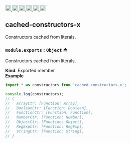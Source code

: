 <a
  href="https://travis-ci.org/Xotic750/cached-constructors-x"
  title="Travis status">
<img
  src="https://travis-ci.org/Xotic750/cached-constructors-x.svg?branch=master"
  alt="Travis status" height="18">
</a>
<a
  href="https://david-dm.org/Xotic750/cached-constructors-x"
  title="Dependency status">
<img src="https://david-dm.org/Xotic750/cached-constructors-x/status.svg"
  alt="Dependency status" height="18"/>
</a>
<a
  href="https://david-dm.org/Xotic750/cached-constructors-x?type=dev"
  title="devDependency status">
<img src="https://david-dm.org/Xotic750/cached-constructors-x/dev-status.svg"
  alt="devDependency status" height="18"/>
</a>
<a
  href="https://badge.fury.io/js/cached-constructors-x"
  title="npm version">
<img src="https://badge.fury.io/js/cached-constructors-x.svg"
  alt="npm version" height="18">
</a>
<a
  href="https://www.jsdelivr.com/package/npm/cached-constructors-x"
  title="jsDelivr hits">
<img src="https://data.jsdelivr.com/v1/package/npm/cached-constructors-x/badge?style=rounded"
  alt="jsDelivr hits" height="18">
</a>
<a
  href="https://bettercodehub.com/results/Xotic750/cached-constructors-x"
  title="bettercodehub score">
<img src="https://bettercodehub.com/edge/badge/Xotic750/cached-constructors-x?branch=master"
  alt="bettercodehub score" height="18">
</a>

<a name="module_cached-constructors-x"></a>

## cached-constructors-x

Constructors cached from literals.

<a name="exp_module_cached-constructors-x--module.exports"></a>

### `module.exports` : <code>Object</code> ⏏

Constructors cached from literals.

**Kind**: Exported member  
**Example**

```js
import * as constructors from 'cached-constructors-x';

console.log(constructors);
// {
//   ArrayCtr: [Function: Array],
//   BooleanCtr: [Function: Boolean],
//   FunctionCtr: [Function: Function],
//   NumberCtr: [Function: Number],
//   ObjectCtr: [Function: Object],
//   RegExpCtr: [Function: RegExp],
//   StringCtr: [Function: String],
// }
```
